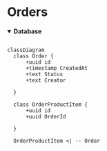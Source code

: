 # Orders

<details open="">

 <summary><b>Database</b></summary>
  
  ```mermaid

classDiagram
    class Order {
        +uuid id
        +timestamp CreatedAt
        +text Status
        +text Creator
          
    }

    class OrderProductItem {
        +uuid id
        +uuid OrderId
        
    }
    
    OrderProductItem <| -- Order

```
  
</details>
